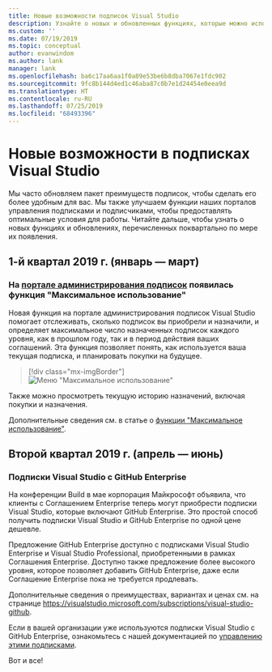```yaml
---
title: Новые возможности подписок Visual Studio
description: Узнайте о новых и обновленных функциях, которые можно использовать для управления подписками Visual Studio.
ms.custom: ''
ms.date: 07/19/2019
ms.topic: conceptual
author: evanwindom
ms.author: lank
manager: lank
ms.openlocfilehash: ba6c17aa6aa1f0a89e53be6b8dba7067e1fdc902
ms.sourcegitcommit: 9fc8b144d4ed1c46aba87c0b7e1d24454e0eea9d
ms.translationtype: HT
ms.contentlocale: ru-RU
ms.lasthandoff: 07/25/2019
ms.locfileid: "68493396"
---
```

# <a name="what39s-new-in-visual-studio-subscriptions"></a>Новые возможности в подписках Visual Studio

Мы часто обновляем пакет преимуществ подписок, чтобы сделать его более удобным для вас. Мы также улучшаем функции наших порталов управления подписками и подписчиками, чтобы предоставлять оптимальные условия для работы.  Читайте дальше, чтобы узнать о новых функциях и обновлениях, перечисленных поквартально по мере их появления.

## <a name="2019-q1-january-march"></a>1-й квартал 2019 г. (январь — март)

### <a name="maximum-usage-added-to-subscriptions-administration-portalhttpsmanagevisualstudiocom"></a>На [портале администрирования подписок](https://manage.visualstudio.com) появилась функция "Максимальное использование"
Новая функция на портале администрирования подписок Visual Studio помогает отслеживать, сколько подписок вы приобрели и назначили, и определяет максимальное число назначенных подписок каждого уровня, как в прошлом году, так и в период действия ваших соглашений. Эта функция позволяет понять, как используется ваша текущая подписка, и планировать покупки на будущее. 

  > [!div class="mx-imgBorder"]
  > ![Меню "Максимальное использование"](_img/maximum-usage/maximum-usage-menu.png)

Также можно просмотреть текущую историю назначений, включая покупки и назначения.   

Дополнительные сведения см. в статье о [функции "Максимальное использование"](maximum-usage.md). 

## <a name="2019-q2-april-june"></a>Второй квартал 2019 г. (апрель — июнь)

### <a name="visual-studio-with-github-enterprise-subscriptions"></a>Подписки Visual Studio с GitHub Enterprise
На конференции Build в мае корпорация Майкрософт объявила, что клиенты с Соглашением Enterprise теперь могут приобрести подписки Visual Studio, которые включают GitHub Enterprise.  Это простой способ получить подписки Visual Studio и GitHub Enterprise по одной цене дешевле.  

Предложение GitHub Enterprise доступно с подписками Visual Studio Enterprise и Visual Studio Professional, приобретенными в рамках Соглашения Enterprise. Доступно также предложение более высокого уровня, которое позволяет добавить GitHub Enterprise, даже если Соглашение Enterprise пока не требуется продлевать.

Дополнительные сведения о преимуществах, вариантах и ценах см. на странице https://visualstudio.microsoft.com/subscriptions/visual-studio-github. 

Если в вашей организации уже используются подписки Visual Studio с GitHub Enterprise, ознакомьтесь с нашей документацией по [управлению этими подписками](assign-github.md).  

Вот и все!
